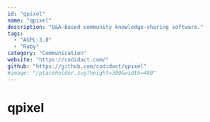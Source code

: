 ```yaml
---
id: "qpixel"
name: "qpixel"
description: "Q&A-based community knowledge-sharing software."
tags:
  - "AGPL-3.0"
  - "Ruby"
category: "Communication"
website: "https://codidact.com/"
github: "https://github.com/codidact/qpixel"
#image: "/placeholder.svg?height=300&width=400"
---
```


# qpixel
